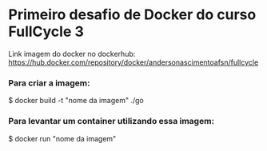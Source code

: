 # Primeiro desafio de Docker do curso FullCycle 3

Link imagem do docker no dockerhub: https://hub.docker.com/repository/docker/andersonascimentoafsn/fullcycle

### Para criar a imagem:

$ docker build -t "nome da imagem" ./go

### Para levantar um container utilizando essa imagem:

$ docker run "nome da imagem"
